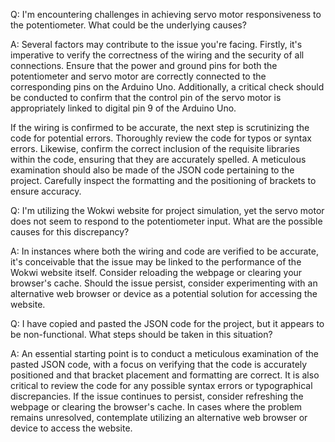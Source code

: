 Q: I'm encountering challenges in achieving servo motor responsiveness to the potentiometer. What could be the underlying causes?

A: Several factors may contribute to the issue you're facing. Firstly, it's imperative to verify the correctness of the wiring and the security of all connections. Ensure that the power and ground pins for both the potentiometer and servo motor are correctly connected to the corresponding pins on the Arduino Uno. Additionally, a critical check should be conducted to confirm that the control pin of the servo motor is appropriately linked to digital pin 9 of the Arduino Uno.

If the wiring is confirmed to be accurate, the next step is scrutinizing the code for potential errors. Thoroughly review the code for typos or syntax errors. Likewise, confirm the correct inclusion of the requisite libraries within the code, ensuring that they are accurately spelled. A meticulous examination should also be made of the JSON code pertaining to the project. Carefully inspect the formatting and the positioning of brackets to ensure accuracy.

Q: I'm utilizing the Wokwi website for project simulation, yet the servo motor does not seem to respond to the potentiometer input. What are the possible causes for this discrepancy?

A: In instances where both the wiring and code are verified to be accurate, it's conceivable that the issue may be linked to the performance of the Wokwi website itself. Consider reloading the webpage or clearing your browser's cache. Should the issue persist, consider experimenting with an alternative web browser or device as a potential solution for accessing the website.

Q: I have copied and pasted the JSON code for the project, but it appears to be non-functional. What steps should be taken in this situation?

A: An essential starting point is to conduct a meticulous examination of the pasted JSON code, with a focus on verifying that the code is accurately positioned and that bracket placement and formatting are correct. It is also critical to review the code for any possible syntax errors or typographical discrepancies. If the issue continues to persist, consider refreshing the webpage or clearing the browser's cache. In cases where the problem remains unresolved, contemplate utilizing an alternative web browser or device to access the website.
